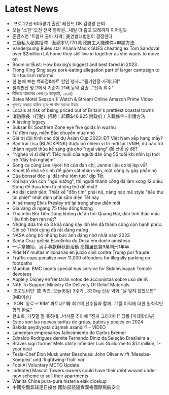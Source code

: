 # Latest News
-  '프로 22년·605경기 출전' 레전드 GK 김영광 은퇴
-  오늘 '소한' 오전 전국 영하권…내일 더 춥고 모레까지 이어질듯
-  혼란스런 '트럼프 출마 자격', 美연방대법원이 결정한다
-  二級私人秘書招聘｜起薪$17,770 附政府工入職條件+申請方法
-  Vanderpump Rules star Ariana Madix SUES cheating ex Tom Sandoval over $2million LA home they still live in together as she wants to move on
-  Boom or Bust: How boxing’s biggest and best fared in 2023
-  Tiong King Sing says pork-eating allegation part of larger campaign to foil tourism reforms
-  한 눈에 보는 백화점&마트 할인 행사..."물가안정·가격파격"
-  필리핀산 망고에서 기준치 21배 농약 검출…"신속 회수"
-  টিভিতে আজকের খেলা (৬ জানুয়ারি, ২০২৪)
-  Bates Motel Season 1: Watch & Stream Online Amazon Prime Video
-  খুলনায় অজ্ঞাত ব্যক্তির হাত-পা বাঁধা মরদেহ উদ্ধার
-  Locals at risk of being priced out of Britain's prettiest coastal towns
-  消防隊長（行動）招聘｜起薪$46,925 附政府工入職條件+申請方法
-  A lasting legacy
-  Suksar III: Southern Zone eye five golds in wushu
-  Từ đêm nay, miền Bắc chuyển mưa nhỏ
-  Giá trị đội hình các đội dự Asian Cup 2023: ĐT Việt Nam xếp hạng mấy?
-  Bạn trai Lisa (BLACKPINK) được bổ nhiệm vị trí mới tại LVMH, dự báo trở thành người thừa kế sáng giá cho "ngai vàng" đế chế tỷ đô?
-  “Nghèo vì sĩ diện”: Tiếc nuối của người đàn ông 55 tuổi khi nhìn lại thời trẻ “đầy trải nghiệm”
-  Song ca cùng Lee Hyori hit của đàn chị, Jennie liệu có bị lép vế?
-  Khoét lỗ nhà vệ sinh để giám sát nhân viên, một công ty gây phẫn nộ
-  Dừa bonsai độc lạ 'đắt như tôm tươi' dịp Tết
-  Khi bạn vẫn còn "ngủ nướng", thì người thành công đã làm xong 12 điều: Đừng để thua kém từ những thứ dễ nhất!
-  Áo dài cánh tiên: Thiết kế "đốn tim" phái nữ, nàng nào mê style "tiểu thư tài phiệt" nhất định phải sắm diện Tết này
-  AI sẽ mang Elvis Presley trở lại trong show diễn mới
-  Giá vàng đi ngang 75 triệu đồng/lượng
-  Thủ môn Bùi Tiến Dũng không dự ăn hỏi Quang Hải, dân tình thắc mắc liệu tình bạn rạn nứt?
-  Những đứa trẻ có 3 khả năng này lớn lên đã thành công còn hạnh phúc: Chỉ có 1 thôi cũng đã rất đáng mừng
-  NASA công bố những bức ảnh đáng nhớ nhất năm 2023
-  Santa Cruz goleia Escolinha do Doka em duelo amistoso
-  一手拿補助、另手募款辦秋節活動 高雄里長貪9萬判刑1年半
-  Pide NY multas millonarias en juicio civil contra Trump por fraude
-  Traffic cops penalise over 11,000 offenders for illegally parking on footpaths
-  Mumbai: BMC moots special bus service for Siddhivinayak Temple devotees
-  Apple y Disney enfrentarán votos de accionistas sobre uso de IA
-  NAF To Support Ministry On Delivery Of Relief Materials
-  '초고도비만' 故 빅죠, 오늘(6일) 3주기…320kg 건강 악화 "날 잊지 않았으면" [MD이슈]
-  'SON' 동료→'KIM' 파트너? 韓 최고의 선수들과 함께..."1월 이적에 대한 원칙적인 합의 완료"
-  한소희, 거짓말 잘 못하네…박서준 추리에 "진짜 그러지마!" 당황 [마데핫리뷰]
-  Estos son las nuevas tarifas de grúas, patios y peajes en 2024
-  Bakıda qeydiyyata düşmək asandır? – VİDEO
-  Lamentan empresarios fallecimiento de Carlos Bremer
-  Ednaldo Rodrigues demite Fernando Diniz da Seleção Brasileira a
-  Braves sign former Mets utility infielder Luis Guillorme to $1.1 million, 1-year deal
-  Tesla-Chef Elon Musk unter Beschuss: John Oliver wirft 'Messias-Komplex' und 'Rightwing-Troll' vor
-  Fobi AI Voluntary MCTO Update
-  Indebted Mascot Towers owners could have their debt waived under new scheme to sell their apartments
-  Wanita China pura-pura histeria elak dicekup
-  中國空飄氣球連日擾台 國防部怒譴責漠視國際飛航安全
